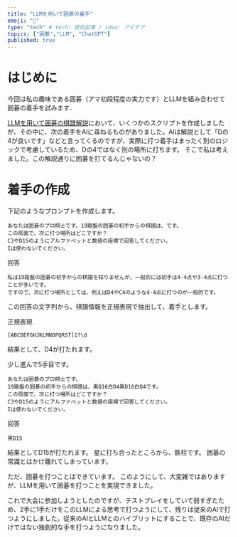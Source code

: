 ```yaml
---
title: "LLMを用いて囲碁の着手"
emoji: "💭"
type: "tech" # tech: 技術記事 / idea: アイデア
topics: ["囲碁","LLM", "ChatGPT"]
published: true
---
```

# はじめに
今回は私の趣味である囲碁（アマ初段程度の実力です）とLLMを組み合わせて囲碁の着手を試みます．

[LLMを用いて囲碁の棋譜解説](https://zenn.dev/articles/7617e78ff5d38b/)において、いくつかのスクリプトを作成しましたが、その中に、次の着手をAIに尋ねるものがありました。AIは解説として「Dの4が良いです」などと言ってくるのですが、実際に打つ着手はまったく別のロジックで考慮しているため、Dの4ではなく別の場所に打ちます。
そこで私は考えました。この解説通りに囲碁を打てるんじゃないの？

# 着手の作成

下記のようなプロンプトを作成します。

```
あなたは囲碁のプロ棋士です。19路盤の囲碁の初手からの棋譜は、です。
この局面で、次に打つ場所はどこですか？
C3やD15のようにアルファベットと数値の座標で回答してください。
Iは使わないでください。
```

回答
```
私は19路盤の囲碁の初手からの棋譜を知りませんが、一般的には初手は4-4点や3-4点に打つことが多いです。
ですので、次に打つ場所としては、例えばD4やC4のような4-4点に打つのが一般的です。
```

この回答の文字列から、棋譜情報を正規表現で抽出して、着手とします。

正規表現
```
[ABCDEFGHJKLMNOPQRST]1?\d
```
結果として、D4が打たれます。


少し進んで5手目です。
```
あなたは囲碁のプロ棋士です。
19路盤の囲碁の初手からの棋譜は、黒Q16白D4黒D16白Q4です。
この局面で、次に打つ場所はどこですか？
C3やD15のようにアルファベットと数値の座標で回答してください。
Iは使わないでください。
```

回答
```
黒D15
```

結果としてD15が打たれます。
星に打ち合ったところから、鉄柱です。
囲碁の常識とはかけ離れてしまっています。

ただ、囲碁を打つことはできています。
このようにして、大変雑ではありますが、LLMを用いて囲碁を打つことを実現できました。

これで大会に参加しようとしたのですが、テストプレイをしていて弱すぎたため、2手に1手だけをこのLLMによる思考で打つようにして、残りは従来のAIで打つようにしました。従来のAIとLLMとのハイブリットにすることで、既存のAIだけではない独創的な手を打つようになりました。
